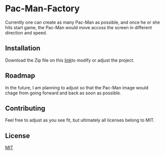 # Pac-Man-Factory

Currently one can create as many Pac-Man as possible, and once he or she hits start game, the Pac-Man would move accoss the screen in different direction and speed.

## Installation

Download the Zip file on this [link](https://github.com/tlswodnjs/Pac-Man_Factory/archive/refs/heads/main.zip)to modify or adjust the project.

## Roadmap

In the future, I am planning to adjust so that the Pac-Man image would chage from going forward and back as soon as possible.

## Contributing

Feel free to adjust as you see fit, but ultimately all licenses belong to MIT.

## License

[MIT](./LICENSE)
